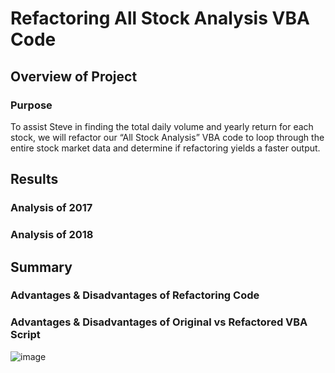# Refactoring All Stock Analysis VBA Code

## Overview of Project

### Purpose
To assist Steve in finding the total daily volume and yearly return for each stock, we will refactor our “All Stock Analysis” VBA code to loop through the entire stock market data and determine if refactoring yields a faster output. 

## Results 

### Analysis of 2017 

### Analysis of 2018

## Summary

### Advantages & Disadvantages of Refactoring Code 

### Advantages & Disadvantages of Original vs Refactored VBA Script 


![image](https://user-images.githubusercontent.com/91925639/138574207-3d41642b-eaeb-42dc-a00b-15c1c06f545d.png)
